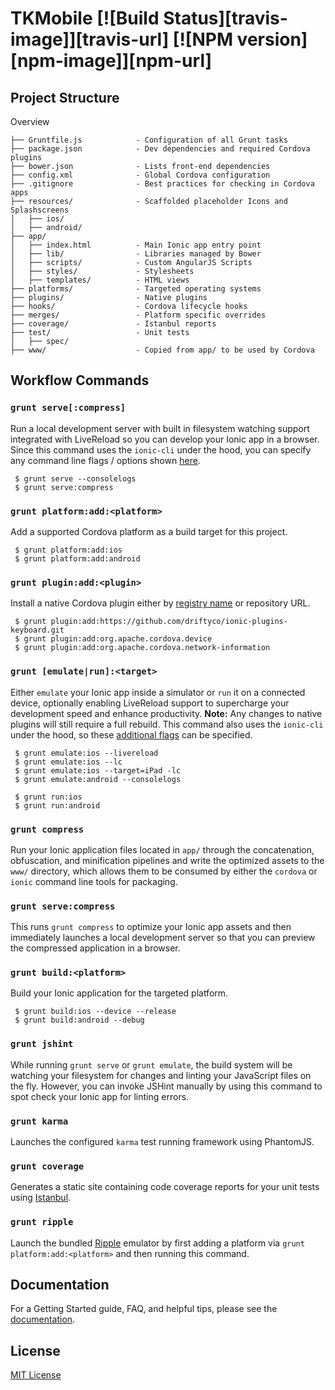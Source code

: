# TKMobile [![Build Status][travis-image]][travis-url] [![NPM version][npm-image]][npm-url]

> 


## Project Structure

Overview

    ├── Gruntfile.js            - Configuration of all Grunt tasks
    ├── package.json            - Dev dependencies and required Cordova plugins
    ├── bower.json              - Lists front-end dependencies
    ├── config.xml              - Global Cordova configuration
    ├── .gitignore              - Best practices for checking in Cordova apps
    ├── resources/              - Scaffolded placeholder Icons and Splashscreens
    │   ├── ios/
    │   ├── android/
    ├── app/
    │   ├── index.html          - Main Ionic app entry point
    │   ├── lib/                - Libraries managed by Bower
    │   ├── scripts/            - Custom AngularJS Scripts
    │   ├── styles/             - Stylesheets
    │   ├── templates/          - HTML views
    ├── platforms/              - Targeted operating systems
    ├── plugins/                - Native plugins
    ├── hooks/                  - Cordova lifecycle hooks
    ├── merges/                 - Platform specific overrides
    ├── coverage/               - Istanbul reports
    ├── test/                   - Unit tests
    │   ├── spec/
    ├── www/                    - Copied from app/ to be used by Cordova

## Workflow Commands
 
 ### `grunt serve[:compress]`
 
 Run a local development server with built in filesystem watching support integrated with LiveReload so you can develop your Ionic app in a browser. Since this command uses the `ionic-cli` under the hood, you can specify any command line flags / options shown [here](https://github.com/driftyco/ionic-cli#testing-in-a-browser).
 
     $ grunt serve --consolelogs
     $ grunt serve:compress
 
 ### `grunt platform:add:<platform>`
 
 Add a supported Cordova platform as a build target for this project.
 
     $ grunt platform:add:ios
     $ grunt platform:add:android
 
 ### `grunt plugin:add:<plugin>`
 
 Install a native Cordova plugin either by [registry name](http://plugins.cordova.io/) or repository URL.
 
     $ grunt plugin:add:https://github.com/driftyco/ionic-plugins-keyboard.git
     $ grunt plugin:add:org.apache.cordova.device
     $ grunt plugin:add:org.apache.cordova.network-information
 
 ### `grunt [emulate|run]:<target>`
 
 Either `emulate` your Ionic app inside a simulator or `run` it on a connected device, optionally enabling LiveReload support to supercharge your development speed and enhance productivity. __Note:__ Any changes to native plugins will still require a full rebuild. This command also uses the `ionic-cli` under the hood, so these [additional flags](https://github.com/driftyco/ionic-cli/blob/master/README.md#live-reload-app-during-development-beta) can be specified.
 
     $ grunt emulate:ios --livereload
     $ grunt emulate:ios --lc
     $ grunt emulate:ios --target=iPad -lc
     $ grunt emulate:android --consolelogs
 
     $ grunt run:ios
     $ grunt run:android
 
 ### `grunt compress`
 
 Run your Ionic application files located in `app/` through the concatenation, obfuscation, and minification pipelines and write the optimized assets to the `www/` directory, which allows them to be consumed by either the `cordova` or `ionic` command line tools for packaging.
 
 ### `grunt serve:compress`
 
 This runs `grunt compress` to optimize your Ionic app assets and then immediately launches a local development server so that you can preview the compressed application in a browser.
 
 ### `grunt build:<platform>`
 
 Build your Ionic application for the targeted platform.
 
     $ grunt build:ios --device --release
     $ grunt build:android --debug
 
 ### `grunt jshint`
 
 While running `grunt serve` or `grunt emulate`, the build system will be watching your filesystem for changes and linting your JavaScript files on the fly. However, you can invoke JSHint manually by using this command to spot check your Ionic app for linting errors.
 
 ### `grunt karma`
 
 Launches the configured `karma` test running framework using PhantomJS.
 
 ### `grunt coverage`
 
 Generates a static site containing code coverage reports for your unit tests using [Istanbul](http://gotwarlost.github.io/istanbul/).
 
 ### `grunt ripple`
 
 Launch the bundled [Ripple](http://ripple.incubator.apache.org/) emulator by first adding a platform via `grunt platform:add:<platform>` and then running this command.
 
 ## Documentation
 
 For a Getting Started guide, FAQ, and helpful tips, please see the [documentation](https://github.com/oguzhancolak/TKMobile/blob/master/README.md).
 
 ## License

[MIT License](https://github.com/oguzhancolak/TKMobile/blob/master/LICENSE)
